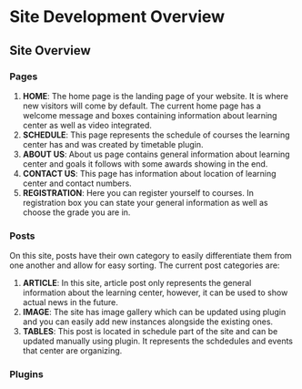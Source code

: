 # Site Development Overview

## Site Overview 

### Pages
1. **HOME**: The home page is the landing page of your website. It is where new visitors will come by default. The current home page has a welcome message and boxes
containing information about learning center as well as video integrated.
3. **SCHEDULE**: This page represents the schedule of courses the learning center has and was created by timetable plugin.
4. **ABOUT US**: About us page contains general information about learning center and goals it follows with some awards showing in the end.
5. **CONTACT US**: This page has information about location of learning center and contact numbers.
6. **REGISTRATION**: Here you can register yourself to courses. In registration box you can state your general information as well as choose the grade you are in.

### Posts
On this site, posts have their own category to easily differentiate them from one
another and allow for easy sorting. The current post categories are:
1. **ARTICLE**: In this site, article post only represents the general information about the learning center, however, it can be used to show actual news in the future.
2. **IMAGE**: The site has image gallery which can be updated using plugin and you can easily add new instances alongside the existing ones.
3. **TABLES**: This post is located in schedule part of the site and can be updated manually using plugin. It represents the schdedules and events that center are organizing.

### Plugins
